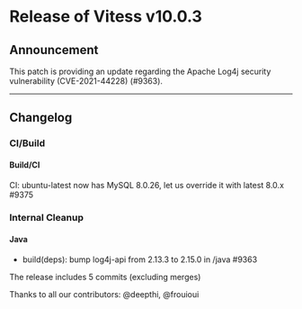 # Release of Vitess v10.0.3
## Announcement

This patch is providing an update regarding the Apache Log4j security vulnerability (CVE-2021-44228) (#9363).

 ------------
## Changelog

### CI/Build
#### Build/CI
CI: ubuntu-latest now has MySQL 8.0.26, let us override it with latest 8.0.x #9375
### Internal Cleanup
#### Java
* build(deps): bump log4j-api from 2.13.3 to 2.15.0 in /java #9363


The release includes 5 commits (excluding merges)

Thanks to all our contributors: @deepthi, @frouioui